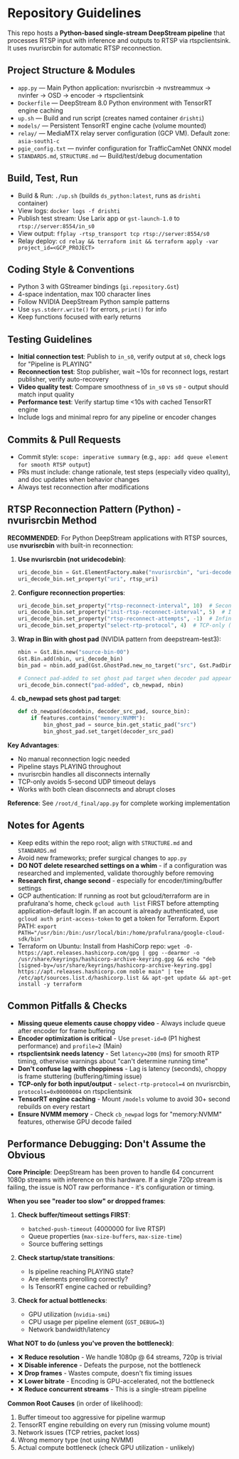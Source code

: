 # Repository Guidelines

This repo hosts a **Python-based single-stream DeepStream pipeline** that processes RTSP input with inference and outputs to RTSP via rtspclientsink. It uses nvurisrcbin for automatic RTSP reconnection.

## Project Structure & Modules
- `app.py` — Main Python application: nvurisrcbin → nvstreammux → nvinfer → OSD → encoder → rtspclientsink
- `Dockerfile` — DeepStream 8.0 Python environment with TensorRT engine caching
- `up.sh` — Build and run script (creates named container `drishti`)
- `models/` — Persistent TensorRT engine cache (volume mounted)
- `relay/` — MediaMTX relay server configuration (GCP VM). Default zone: `asia-south1-c`
- `pgie_config.txt` — nvinfer configuration for TrafficCamNet ONNX model
- `STANDARDS.md`, `STRUCTURE.md` — Build/test/debug documentation

## Build, Test, Run
- Build & Run: `./up.sh` (builds `ds_python:latest`, runs as `drishti` container)
- View logs: `docker logs -f drishti`
- Publish test stream: Use Larix app or `gst-launch-1.0` to `rtsp://server:8554/in_s0`
- View output: `ffplay -rtsp_transport tcp rtsp://server:8554/s0`
- Relay deploy: `cd relay && terraform init && terraform apply -var project_id=<GCP_PROJECT>`

## Coding Style & Conventions
- Python 3 with GStreamer bindings (`gi.repository.Gst`)
- 4-space indentation, max 100 character lines
- Follow NVIDIA DeepStream Python sample patterns
- Use `sys.stderr.write()` for errors, `print()` for info
- Keep functions focused with early returns

## Testing Guidelines
- **Initial connection test**: Publish to `in_s0`, verify output at `s0`, check logs for "Pipeline is PLAYING"
- **Reconnection test**: Stop publisher, wait ~10s for reconnect logs, restart publisher, verify auto-recovery
- **Video quality test**: Compare smoothness of `in_s0` vs `s0` - output should match input quality
- **Performance test**: Verify startup time <10s with cached TensorRT engine
- Include logs and minimal repro for any pipeline or encoder changes

## Commits & Pull Requests
- Commit style: `scope: imperative summary` (e.g., `app: add queue element for smooth RTSP output`)
- PRs must include: change rationale, test steps (especially video quality), and doc updates when behavior changes
- Always test reconnection after modifications

## RTSP Reconnection Pattern (Python) - nvurisrcbin Method

**RECOMMENDED**: For Python DeepStream applications with RTSP sources, use **nvurisrcbin** with built-in reconnection:

1. **Use nvurisrcbin (not uridecodebin)**:
   ```python
   uri_decode_bin = Gst.ElementFactory.make("nvurisrcbin", "uri-decode-bin")
   uri_decode_bin.set_property("uri", rtsp_uri)
   ```

2. **Configure reconnection properties**:
   ```python
   uri_decode_bin.set_property("rtsp-reconnect-interval", 10)  # Seconds between retries
   uri_decode_bin.set_property("init-rtsp-reconnect-interval", 5)  # Initial retry interval
   uri_decode_bin.set_property("rtsp-reconnect-attempts", -1)  # Infinite retries
   uri_decode_bin.set_property("select-rtp-protocol", 4)  # TCP-only (avoids UDP timeouts)
   ```

3. **Wrap in Bin with ghost pad** (NVIDIA pattern from deepstream-test3):
   ```python
   nbin = Gst.Bin.new("source-bin-00")
   Gst.Bin.add(nbin, uri_decode_bin)
   bin_pad = nbin.add_pad(Gst.GhostPad.new_no_target("src", Gst.PadDirection.SRC))

   # Connect pad-added to set ghost pad target when decoder pad appears
   uri_decode_bin.connect("pad-added", cb_newpad, nbin)
   ```

4. **cb_newpad sets ghost pad target**:
   ```python
   def cb_newpad(decodebin, decoder_src_pad, source_bin):
       if features.contains("memory:NVMM"):
           bin_ghost_pad = source_bin.get_static_pad("src")
           bin_ghost_pad.set_target(decoder_src_pad)
   ```

**Key Advantages**:
- No manual reconnection logic needed
- Pipeline stays PLAYING throughout
- nvurisrcbin handles all disconnects internally
- TCP-only avoids 5-second UDP timeout delays
- Works with both clean disconnects and abrupt closes

**Reference**: See `/root/d_final/app.py` for complete working implementation

## Notes for Agents
- Keep edits within the repo root; align with `STRUCTURE.md` and `STANDARDS.md`
- Avoid new frameworks; prefer surgical changes to `app.py`
- **DO NOT delete researched settings on a whim** - if a configuration was researched and implemented, validate thoroughly before removing
- **Research first, change second** - especially for encoder/timing/buffer settings
- GCP authentication: If running as root but gcloud/terraform are in prafulrana's home, check `gcloud auth list` FIRST before attempting application-default login. If an account is already authenticated, use `gcloud auth print-access-token` to get a token for Terraform. Export PATH: `export PATH="/usr/bin:/bin:/usr/local/bin:/home/prafulrana/google-cloud-sdk/bin"`
- Terraform on Ubuntu: Install from HashiCorp repo: `wget -O- https://apt.releases.hashicorp.com/gpg | gpg --dearmor -o /usr/share/keyrings/hashicorp-archive-keyring.gpg && echo "deb [signed-by=/usr/share/keyrings/hashicorp-archive-keyring.gpg] https://apt.releases.hashicorp.com noble main" | tee /etc/apt/sources.list.d/hashicorp.list && apt-get update && apt-get install -y terraform`

## Common Pitfalls & Checks
- **Missing queue elements cause choppy video** - Always include queue after encoder for frame buffering
- **Encoder optimization is critical** - Use `preset-id=0` (P1 highest performance) and `profile=2` (Main)
- **rtspclientsink needs latency** - Set `latency=200` (ms) for smooth RTP timing, otherwise warnings about "can't determine running time"
- **Don't confuse lag with choppiness** - Lag is latency (seconds), choppy is frame stuttering (buffering/timing issue)
- **TCP-only for both input/output** - `select-rtp-protocol=4` on nvurisrcbin, `protocols=0x00000004` on rtspclientsink
- **TensorRT engine caching** - Mount `/models` volume to avoid 30+ second rebuilds on every restart
- **Ensure NVMM memory** - Check `cb_newpad` logs for "memory:NVMM" features, otherwise GPU decode failed

## Performance Debugging: Don't Assume the Obvious

**Core Principle**: DeepStream has been proven to handle 64 concurrent 1080p streams with inference on this hardware. If a single 720p stream is failing, the issue is NOT raw performance - it's configuration or timing.

**When you see "reader too slow" or dropped frames**:

1. **Check buffer/timeout settings FIRST**:
   - `batched-push-timeout` (4000000 for live RTSP)
   - Queue properties (`max-size-buffers`, `max-size-time`)
   - Source buffering settings

2. **Check startup/state transitions**:
   - Is pipeline reaching PLAYING state?
   - Are elements prerolling correctly?
   - Is TensorRT engine cached or rebuilding?

3. **Check for actual bottlenecks**:
   - GPU utilization (`nvidia-smi`)
   - CPU usage per pipeline element (`GST_DEBUG=3`)
   - Network bandwidth/latency

**What NOT to do (unless you've proven the bottleneck)**:
- ❌ **Reduce resolution** - We handle 1080p @ 64 streams, 720p is trivial
- ❌ **Disable inference** - Defeats the purpose, not the bottleneck
- ❌ **Drop frames** - Wastes compute, doesn't fix timing issues
- ❌ **Lower bitrate** - Encoding is GPU-accelerated, not the bottleneck
- ❌ **Reduce concurrent streams** - This is a single-stream pipeline

**Common Root Causes** (in order of likelihood):
1. Buffer timeout too aggressive for pipeline warmup
2. TensorRT engine rebuilding on every run (missing volume mount)
3. Network issues (TCP retries, packet loss)
4. Wrong memory type (not using NVMM)
5. Actual compute bottleneck (check GPU utilization - unlikely)
